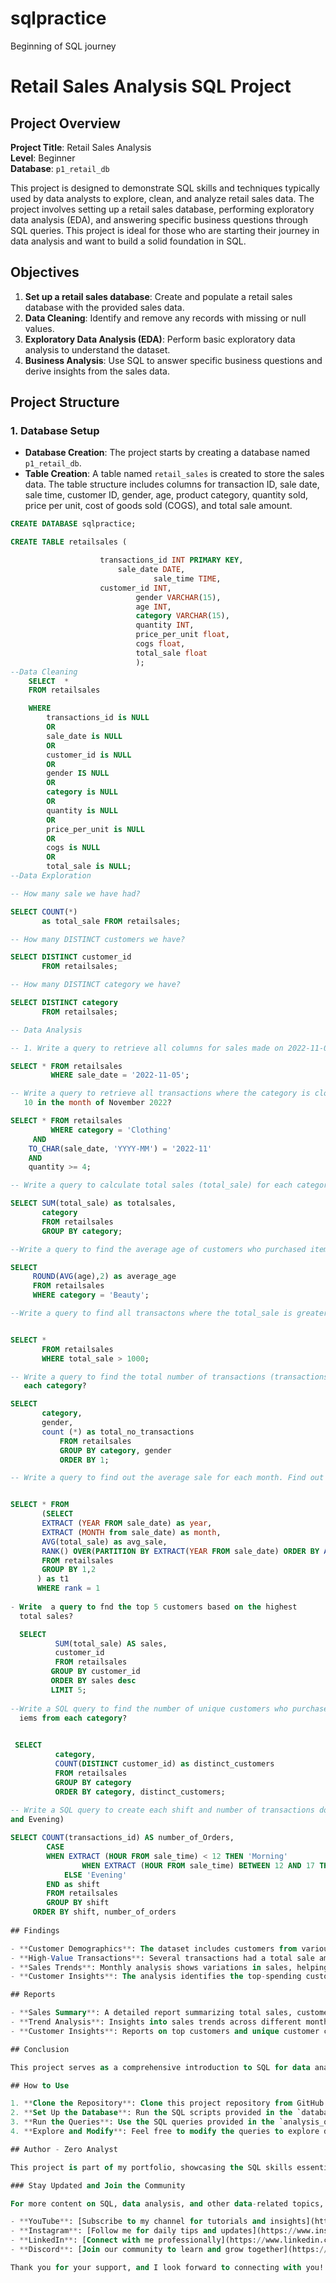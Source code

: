 # sqlpractice
Beginning of SQL journey 
# Retail Sales Analysis SQL Project

## Project Overview

**Project Title**: Retail Sales Analysis  
**Level**: Beginner  
**Database**: `p1_retail_db`

This project is designed to demonstrate SQL skills and techniques typically used by data analysts to explore, clean, and analyze retail sales data. The project involves setting up a retail sales database, performing exploratory data analysis (EDA), and answering specific business questions through SQL queries. This project is ideal for those who are starting their journey in data analysis and want to build a solid foundation in SQL.

## Objectives

1. **Set up a retail sales database**: Create and populate a retail sales database with the provided sales data.
2. **Data Cleaning**: Identify and remove any records with missing or null values.
3. **Exploratory Data Analysis (EDA)**: Perform basic exploratory data analysis to understand the dataset.
4. **Business Analysis**: Use SQL to answer specific business questions and derive insights from the sales data.

## Project Structure

### 1. Database Setup

- **Database Creation**: The project starts by creating a database named `p1_retail_db`.
- **Table Creation**: A table named `retail_sales` is created to store the sales data. The table structure includes columns for transaction ID, sale date, sale time, customer ID, gender, age, product category, quantity sold, price per unit, cost of goods sold (COGS), and total sale amount.

```sql
CREATE DATABASE sqlpractice;

CREATE TABLE retailsales (

				    transactions_id INT PRIMARY KEY, 
         			    sale_date DATE, 
	                      	    sale_time TIME, 
				    customer_id INT,
							gender VARCHAR(15),
							age INT, 
							category VARCHAR(15),
							quantity INT, 
							price_per_unit float, 
							cogs float, 
							total_sale float
							);
--Data Cleaning
	SELECT  * 
    FROM retailsales

    WHERE 
		transactions_id is NULL
		OR 
		sale_date is NULL
		OR 
		customer_id is NULL
		OR 
		gender IS NULL
		OR
		category is NULL
		OR
		quantity is NULL
		OR
		price_per_unit is NULL
		OR
		cogs is NULL
		OR
		total_sale is NULL;
--Data Exploration 

-- How many sale we have had?

SELECT COUNT(*) 
       as total_sale FROM retailsales;

-- How many DISTINCT customers we have?

SELECT DISTINCT customer_id  
       FROM retailsales;

-- How many DISTINCT category we have?

SELECT DISTINCT category  
       FROM retailsales;

-- Data Analysis

-- 1. Write a query to retrieve all columns for sales made on 2022-11-05?

SELECT * FROM retailsales 
         WHERE sale_date = '2022-11-05';

-- Write a query to retrieve all transactions where the category is clothing and the quantity sold is more than
   10 in the month of November 2022?

SELECT * FROM retailsales
         WHERE category = 'Clothing' 
	 AND 
	TO_CHAR(sale_date, 'YYYY-MM') = '2022-11'
 	AND
	quantity >= 4;

-- Write a query to calculate total sales (total_sale) for each category 

SELECT SUM(total_sale) as totalsales,
       category
       FROM retailsales 
       GROUP BY category;

--Write a query to find the average age of customers who purchased items from the Beauty category?

SELECT 
     ROUND(AVG(age),2) as average_age
     FROM retailsales 
     WHERE category = 'Beauty';

--Write a query to find all transactons where the total_sale is greater than 1000?


SELECT *
       FROM retailsales
       WHERE total_sale > 1000;

-- Write a query to find the total number of transactions (transactions_id) made by each gender in 
   each category?

SELECT 
	   category,
	   gender, 
	   count (*) as total_no_transactions
           FROM retailsales
           GROUP BY category, gender
           ORDER BY 1;

-- Write a query to find out the average sale for each month. Find out the best selling month in each year.


SELECT * FROM
       (SELECT 
       EXTRACT (YEAR FROM sale_date) as year,
	   EXTRACT (MONTH from sale_date) as month,
	   AVG(total_sale) as avg_sale,
	   RANK() OVER(PARTITION BY EXTRACT(YEAR FROM sale_date) ORDER BY AVG(total_sale) DESC) as rank 
	   FROM retailsales
	   GROUP BY 1,2
      ) as t1
	  WHERE rank = 1
	  
- Write  a query to fnd the top 5 customers based on the highest 
  total sales?

  SELECT 
          SUM(total_sale) AS sales,
 		  customer_id
		  FROM retailsales
		 GROUP BY customer_id
		 ORDER BY sales desc
		 LIMIT 5;
  
--Write a SQL query to find the number of unique customers who purchased
  iems from each category?

 
 SELECT 
          category,
 		  COUNT(DISTINCT customer_id) as distinct_customers
		  FROM retailsales
		  GROUP BY category
		  ORDER BY category, distinct_customers;
		  
-- Write a SQL query to create each shift and number of transactions done in each shift (shift as Morning, Afternoon
and Evening)

SELECT COUNT(transactions_id) AS number_of_Orders,
        CASE 
		WHEN EXTRACT (HOUR FROM sale_time) < 12 THEN 'Morning'
                WHEN EXTRACT (HOUR FROM sale_time) BETWEEN 12 AND 17 THEN 'Afternoon'
	        ELSE 'Evening'
        END as shift
        FROM retailsales
        GROUP BY shift
	 ORDER BY shift, number_of_orders
	 
## Findings

- **Customer Demographics**: The dataset includes customers from various age groups, with sales distributed across different categories such as Clothing and Beauty.
- **High-Value Transactions**: Several transactions had a total sale amount greater than 1000, indicating premium purchases.
- **Sales Trends**: Monthly analysis shows variations in sales, helping identify peak seasons.
- **Customer Insights**: The analysis identifies the top-spending customers and the most popular product categories.

## Reports

- **Sales Summary**: A detailed report summarizing total sales, customer demographics, and category performance.
- **Trend Analysis**: Insights into sales trends across different months and shifts.
- **Customer Insights**: Reports on top customers and unique customer counts per category.

## Conclusion

This project serves as a comprehensive introduction to SQL for data analysts, covering database setup, data cleaning, exploratory data analysis, and business-driven SQL queries. The findings from this project can help drive business decisions by understanding sales patterns, customer behavior, and product performance.

## How to Use

1. **Clone the Repository**: Clone this project repository from GitHub.
2. **Set Up the Database**: Run the SQL scripts provided in the `database_setup.sql` file to create and populate the database.
3. **Run the Queries**: Use the SQL queries provided in the `analysis_queries.sql` file to perform your analysis.
4. **Explore and Modify**: Feel free to modify the queries to explore different aspects of the dataset or answer additional business questions.

## Author - Zero Analyst

This project is part of my portfolio, showcasing the SQL skills essential for data analyst roles. If you have any questions, feedback, or would like to collaborate, feel free to get in touch!

### Stay Updated and Join the Community

For more content on SQL, data analysis, and other data-related topics, make sure to follow me on social media and join our community:

- **YouTube**: [Subscribe to my channel for tutorials and insights](https://www.youtube.com/@zero_analyst)
- **Instagram**: [Follow me for daily tips and updates](https://www.instagram.com/zero_analyst/)
- **LinkedIn**: [Connect with me professionally](https://www.linkedin.com/in/najirr)
- **Discord**: [Join our community to learn and grow together](https://discord.gg/36h5f2Z5PK)

Thank you for your support, and I look forward to connecting with you!

